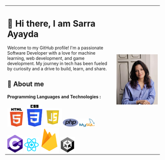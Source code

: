  <table>
  <tr>
    <td style="vertical-align: top;" width="70%">
      <h1> 👋 Hi there, I am Sarra Ayayda  </h1>
      Welcome to my GitHub profile! I'm a passionate Software Developer with a love for machine learning, web development, and game development. My journey in tech has been fueled by curiosity and a drive to build, learn, and share.
      <h2> 🚀 About me </h2>
     <h4 color="violet"> Programming Languages and Technologies : </h4>
     <img src="html.png" width="60px"/> <img src="css.png" width="50px"/> <img src="js.png" width="60px"/> <img src="php.png" width="50px"/> <img src="sql.png" width="50px"/> <img src="csharp.png" width="50px"/> <img src="react.png" width="50px"/> <img src="firebase.png" width="60px"/> <img src="unity.png" width="50px"/> 
    </td>
    <td style="padding-left: 10px;" width="35%" >
      <img src="SARAA.jpg" />
    </td>
  </tr>
</table>

<!--
**Penorkaa/Penorkaa** is a ✨ _special_ ✨ repository because its `README.md` (this file) appears on your GitHub profile.

Here are some ideas to get you started:

- 🔭 I’m currently working on ...
- 🌱 I’m currently learning ...
- 👯 I’m looking to collaborate on ...
- 🤔 I’m looking for help with ...
- 💬 Ask me about ...
- 📫 How to reach me: ...
- 😄 Pronouns: ...
- ⚡ Fun fact: ...
-->
